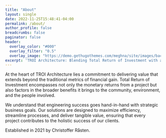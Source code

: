```yaml
---
title: "About"
layout: single
date: 2022-11-25T15:48:41-04:00
permalink: /about/
author_profile: false
breadcrumbs: false
paginator: false
header:
  overlay_color: "#000"
  overlay_filter: "0.5"
  overlay_image: "https://demo.gethugothemes.com/meghna/site/images/backgrounds/hero-area.jpg"
excerpt: 'TROI Architecture: Blending Total Return of Investment with a Personal Touch'
---
```


At the heart of TROI Architecture lies a commitment to delivering value that extends beyond the traditional metrics of financial gain. Total Return of Investment encompasses not only the monetary returns from a project but also factors in the broader benefits it brings to the community, environment, and the people involved. 

We understand that engineering success goes hand-in-hand with strategic business goals. Our solutions are designed to maximize efficiency, streamline processes, and deliver tangible value, ensuring that every project contributes to the holistic success of our clients.

Established in 2021 by Christoffer Råsten.

